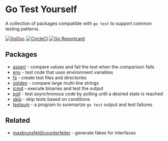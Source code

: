 # Go Test Yourself

A collection of packages compatible with `go test` to support common testing
patterns.

[![GoDoc](https://godoc.org/github.com/gotestyourself/gotestyourself?status.svg)](https://godoc.org/github.com/gotestyourself/gotestyourself)
[![CircleCI](https://circleci.com/gh/gotestyourself/gotestyourself/tree/master.svg?style=shield)](https://circleci.com/gh/gotestyourself/gotestyourself/tree/master)
[![Go Reportcard](https://goreportcard.com/badge/github.com/gotestyourself/gotestyourself)](https://goreportcard.com/report/github.com/gotestyourself/gotestyourself)


## Packages

* [assert](http://godoc.org/github.com/gotestyourself/gotestyourself/assert) -
  compare values and fail the test when the comparison fails
* [env](http://godoc.org/github.com/gotestyourself/gotestyourself/env) -
  test code that uses environment variables
* [fs](http://godoc.org/github.com/gotestyourself/gotestyourself/fs) -
  create test files and directories
* [golden](http://godoc.org/github.com/gotestyourself/gotestyourself/golden) -
  compare large multi-line strings
* [icmd](http://godoc.org/github.com/gotestyourself/gotestyourself/icmd) -
  execute binaries and test the output
* [poll](http://godoc.org/github.com/gotestyourself/gotestyourself/poll) -
  test asynchronous code by polling until a desired state is reached
* [skip](http://godoc.org/github.com/gotestyourself/gotestyourself/skip) -
  skip tests based on conditions
* [testsum](http://godoc.org/github.com/gotestyourself/gotestyourself/testsum) -
  a program to summarize `go test` output and test failures

## Related

* [maxbrunsfeld/counterfeiter](https://github.com/maxbrunsfeld/counterfeiter) - generate fakes for interfaces
